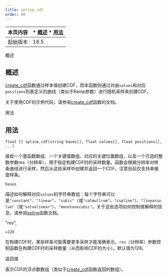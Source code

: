 ```yaml
---
title: spline_cdf
order: 80
---
```

| 本页内容 | * [概述](#概述) * [用法](#用法) |
| --- | --- |
| 起始版本 | 18.5 |

概述

## 概述

[create_cdf](../sampling/create_cdf "从概率密度函数(PDF)值数组创建累积分布函数(CDF)。")函数通过样本值创建CDF，而本函数则通过对由`values`和对应`positions`列表定义的曲线（类似于Ramp参数）进行随机采样来创建CDF。

关于使用CDF的示例代码，请参阅[create_cdf](../sampling/create_cdf "从概率密度函数(PDF)值数组创建累积分布函数(CDF)。")函数的文档。

用法

## 用法

`float [] spline_cdf(string bases[], float values[], float positions[], ...)`

接收一个基函数数组、一个关键值数组、对应的关键位置数组，以及一个可选的整数参数res（分辨率），用于指定构建CDF时的采样数量。函数会根据分辨率对样条曲线进行采样，然后从这些采样中创建并返回一个CDF。注意目前仅支持单维度样条。

`bases`

描述如何解释对应`values`的字符串数组：每个字符串可以是`"constant"`、`"linear"`、`"cubic"`（或`"catmullrom"`、`"cspline"`）、`"linearsolve"`（或`"solvelinear"`）、`"monotonecubic"`。关于这些选项如何控制值解释的信息，请参阅[spline](./spline "沿折线或样条曲线采样值。")函数文档。

"res",

`=128`

在构建CDF时，某些样条可能需要更多采样才能准确表示。`res`（分辨率）参数控制函数在构建CDF时的采样数量（从而影响CDF的大小）。默认值为128。

返回值

表示CDF的浮点数数组（类似于[create_cdf](../sampling/create_cdf "从概率密度函数(PDF)值数组创建累积分布函数(CDF)。")函数返回的数组）。
